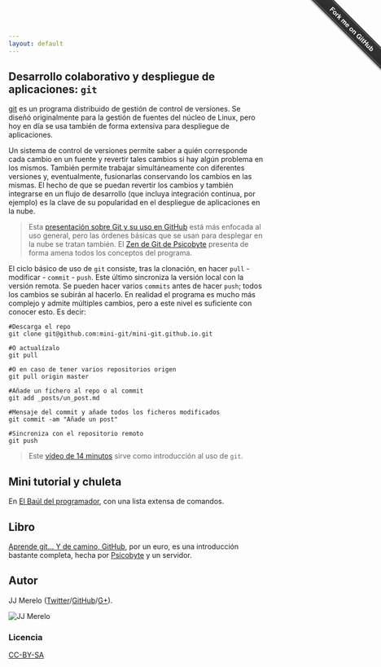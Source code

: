 ```yaml
---
layout: default
---
```


Desarrollo colaborativo y despliegue de aplicaciones: `git`
----------------------------------------------------------

[git](https://git-scm.com) es un programa distribuido de gestión de
control de versiones. Se diseñó originalmente para la gestión de
fuentes del núcleo de Linux, pero hoy en día se usa también de forma
extensiva para despliegue de aplicaciones.

Un sistema de control de versiones permite saber a quién corresponde
cada cambio en un fuente y revertir tales cambios si hay algún
problema en los mismos. También permite trabajar simultáneamente con
diferentes versiones y, eventualmente, fusionarlas conservando los
cambios en las mismas. El hecho de que se puedan revertir los cambios
y también integrarse en un flujo de desarrollo (que incluya
integración continua, por ejemplo) es la clave de su popularidad en el
despliegue de aplicaciones en la nube.


>Esta
[presentación sobre Git y su uso en GitHub](https://www.slideshare.net/jjmerelo/introduccin-al-uso-git-y-github-para-trabajo-colaborativo)
>está más enfocada al uso general, pero las órdenes básicas que se usan
>para desplegar en la nube se tratan también. El [Zen de Git de Psicobyte](http://www.psicobyte.com/descargas/ZenDeGit.pdf) presenta de forma amena todos los conceptos del programa.

El ciclo básico de uso de `git` consiste, tras la clonación, en hacer
`pull` - modificar - `commit` - `push`. Este último sincroniza la
versión local con la versión remota. Se pueden hacer varios `commits`
antes de hacer `push`; todos los cambios se subirán al hacerlo. En
realidad el programa es mucho más complejo y admite múltiples cambios,
pero a este nivel es suficiente con conocer esto. Es decir:

    #Descarga el repo
	git clone git@github.com:mini-git/mini-git.github.io.git

	#O actualízalo
	git pull

	#O en caso de tener varios repositorios origen
	git pull origin master
	
	#Añade un fichero al repo o al commit
	git add _posts/un_post.md

	#Mensaje del commit y añade todos los ficheros modificados
	git commit -am "Añade un post"

	#Sincroniza con el repositorio remoto
	git push


>Este [vídeo de 14 minutos](https://www.youtube.com/watch?v=ygbWIJWe29Y)
>sirve como introducción al uso de `git`.

## Mini tutorial y chuleta

En [El Baúl del programador](http://elbauldelprogramador.com/mini-tutorial-y-chuleta-de-comandos-git/), con una lista extensa de comandos.

## Libro

[Aprende git... Y de camino, GitHub](https://www.amazon.es/dp/B00K515GL2?tag=atalaya-21&camp=3634&creative=24822&linkCode=as4&creativeASIN=B00K515GL2&adid=19NA41Y1VM1XXMDBM6N9&), por un euro, es una introducción bastante completa, hecha por [Psicobyte](http://psicobyte.github.com) y un servidor.

## Autor

JJ Merelo ([Twitter](http://twitter.com/jjmerelo)/[GitHub](http://github.com/JJ)/[G+](https://plus.google.com/+JJMerelo/posts?rel=author)).

![JJ Merelo](http://1.gravatar.com/avatar/dd366bcdcf85991fa8af1b6d11d3ad49)

### Licencia

[CC-BY-SA](https://i.creativecommons.org/l/by-sa/4.0/88x31.png)

<div class="github-fork-ribbon-wrapper right fixed" style="width: 150px;height: 150px;position: fixed;overflow: hidden;top: 0;z-index: 9999;pointer-events: none;right: 0;"><div class="github-fork-ribbon" style="position: absolute;padding: 2px 0;background-color: #333;background-image: linear-gradient(to bottom, rgba(0, 0, 0, 0), rgba(0, 0, 0, 0.15));-webkit-box-shadow: 0 2px 3px 0 rgba(0, 0, 0, 0.5);-moz-box-shadow: 0 2px 3px 0 rgba(0, 0, 0, 0.5);box-shadow: 0 2px 3px 0 rgba(0, 0, 0, 0.5);z-index: 9999;pointer-events: auto;top: 42px;right: -43px;-webkit-transform: rotate(45deg);-moz-transform: rotate(45deg);-ms-transform: rotate(45deg);-o-transform: rotate(45deg);transform: rotate(45deg);"><a href="https://github.com/mini-git/mini-git.github.io" style="font: 700 13px &quot;Helvetica Neue&quot;, Helvetica, Arial, sans-serif;color: #fff;text-decoration: none;text-shadow: 0 -1px rgba(0, 0, 0, 0.5);text-align: center;width: 200px;line-height: 20px;display: inline-block;padding: 2px 0;border-width: 1px 0;border-style: dotted;border-color: rgba(255, 255, 255, 0.7);">Fork me on GitHub</a></div></div>
